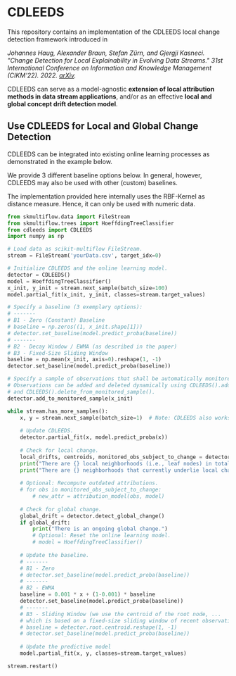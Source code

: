 # CDLEEDS
This repository contains an implementation of the CDLEEDS local change detection framework introduced in

*Johannes Haug, Alexander Braun, Stefan Zürn, and Gjergji Kasneci. 
"Change Detection for Local Explainability in Evolving Data Streams." 
31st International Conference on Information and Knowledge Management (CIKM'22). 2022. [arXiv](https://doi.org/10.48550/arXiv.2209.02764).*

CDLEEDS can serve as a model-agnostic **extension of local attribution methods in data stream applications**,
and/or as an effective **local and global concept drift detection model**.

## Use CDLEEDS for Local and Global Change Detection

CDLEEDS can be integrated into existing online learning processes as demonstrated in the example below.

We provide 3 different baseline options below. In general, however, CDLEEDS may also be used with other (custom) baselines.

The implementation provided here internally uses the RBF-Kernel as distance measure. Hence, it can only be used with
numeric data.

```python
from skmultiflow.data import FileStream
from skmultiflow.trees import HoeffdingTreeClassifier
from cdleeds import CDLEEDS
import numpy as np

# Load data as scikit-multiflow FileStream.
stream = FileStream('yourData.csv', target_idx=0)

# Initialize CDLEEDS and the online learning model.
detector = CDLEEDS()
model = HoeffdingTreeClassifier()
x_init, y_init = stream.next_sample(batch_size=100)
model.partial_fit(x_init, y_init, classes=stream.target_values)

# Specify a baseline (3 exemplary options):
# -------
# B1 - Zero (Constant) Baseline
# baseline = np.zeros((1, x_init.shape[1]))
# detector.set_baseline(model.predict_proba(baseline))
# -------
# B2 - Decay Window / EWMA (as described in the paper)
# B3 - Fixed-Size Sliding Window
baseline = np.mean(x_init, axis=0).reshape(1, -1)
detector.set_baseline(model.predict_proba(baseline))

# Specify a sample of observations that shall be automatically monitored for local change.
# Observations can be added and deleted dynamically using CDLEEDS().add_to_monitored_sample() 
# and CDLEEDS().delete_from_monitored_sample().
detector.add_to_monitored_sample(x_init)

while stream.has_more_samples():
    x, y = stream.next_sample(batch_size=1)  # Note: CDLEEDS also works with larger batch sizes.
    
    # Update CDLEEDS.
    detector.partial_fit(x, model.predict_proba(x))
    
    # Check for local change.
    local_drifts, centroids, monitored_obs_subject_to_change = detector.detect_local_change()
    print("There are {} local neighborhoods (i.e., leaf nodes) in total.".format(centroids.shape[0]))
    print("There are {} neighborhoods that currently underlie local change.".format(np.count_nonzero(local_drifts)))
    
    # Optional: Recompute outdated attributions.
    # for obs in monitored_obs_subject_to_change:
        # new_attr = attribution_model(obs, model)
    
    # Check for global change.
    global_drift = detector.detect_global_change()
    if global_drift:
        print("There is an ongoing global change.")
        # Optional: Reset the online learning model.
        # model = HoeffdingTreeClassifier()
        
    # Update the baseline.
    # -------
    # B1 - Zero
    # detector.set_baseline(model.predict_proba(baseline))
    # -------
    # B2 - EWMA
    baseline = 0.001 * x + (1-0.001) * baseline
    detector.set_baseline(model.predict_proba(baseline))
    # -------
    # B3 - Sliding Window (we use the centroid of the root node, ...
    # which is based on a fixed-size sliding window of recent observations.)
    # baseline = detector.root.centroid.reshape(1, -1)
    # detector.set_baseline(model.predict_proba(baseline))
    
    # Update the predictive model
    model.partial_fit(x, y, classes=stream.target_values)

stream.restart()
```
